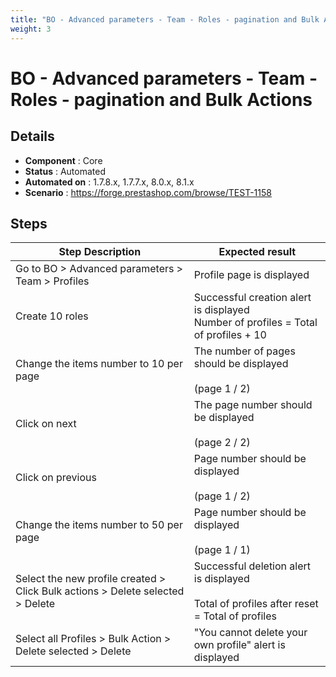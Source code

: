 ```yaml
---
title: "BO - Advanced parameters - Team - Roles - pagination and Bulk Actions"
weight: 3
---
```


# BO - Advanced parameters - Team - Roles - pagination and Bulk Actions
## Details
* **Component** : Core
* **Status** : Automated
* **Automated on** : 1.7.8.x, 1.7.7.x, 8.0.x, 8.1.x
* **Scenario** : https://forge.prestashop.com/browse/TEST-1158

## Steps
| Step Description | Expected result |
| ----- | ----- |
| Go to BO > Advanced parameters > Team > Profiles | Profile page is displayed |
| Create 10 roles | Successful creation alert is displayed<br>Number of profiles = Total of profiles + 10 |
| Change the items number to 10 per page | The number of pages should be displayed <br><br>(page 1 / 2) |
| Click on next | The page number should be displayed <br><br>(page 2 / 2) |
| Click on previous | Page number should be displayed<br><br>(page 1 / 2) |
| Change the items number to 50 per page | Page number should be displayed <br><br>(page 1 / 1) |
| Select the new profile created > Click Bulk actions > Delete selected > Delete | Successful deletion alert is displayed<br><br>Total of profiles after reset = Total of profiles |
| Select all Profiles > Bulk Action > Delete selected > Delete | "You cannot delete your own profile" alert is displayed |
